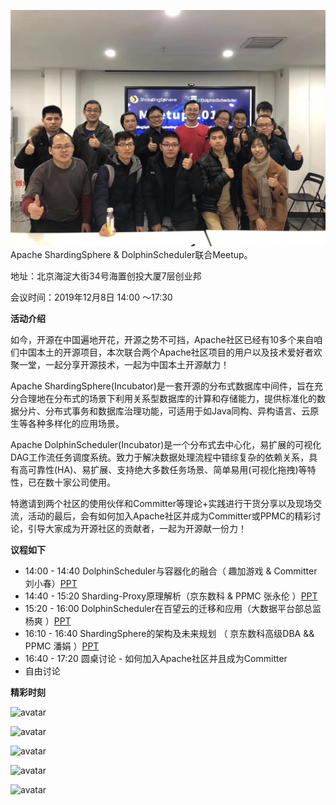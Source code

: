 ![avatar](/img/2019-12-08/941576036700_.pic_hd.jpg)
Apache ShardingSphere & DolphinScheduler联合Meetup。

地址：北京海淀大街34号海置创投大厦7层创业邦

会议时间：2019年12月8日 14:00 ～17:30



**活动介绍**

如今，开源在中国遍地开花，开源之势不可挡，Apache社区已经有10多个来自咱们中国本土的开源项目，本次联合两个Apache社区项目的用户以及技术爱好者欢聚一堂，一起分享开源技术，一起为中国本土开源献力！

Apache ShardingSphere(Incubator)是一套开源的分布式数据库中间件，旨在充分合理地在分布式的场景下利用关系型数据库的计算和存储能力，提供标准化的数据分片、分布式事务和数据库治理功能，可适用于如Java同构、异构语言、云原生等各种多样化的应用场景。

Apache DolphinScheduler(Incubator)是一个分布式去中心化，易扩展的可视化DAG工作流任务调度系统。致力于解决数据处理流程中错综复杂的依赖关系，具有高可靠性(HA)、易扩展、支持绝大多数任务场景、简单易用(可视化拖拽)等特性，已在数十家公司使用。

特邀请到两个社区的使用伙伴和Committer等理论+实践进行干货分享以及现场交流，活动的最后，会有如何加入Apache社区并成为Committer或PPMC的精彩讨论，引导大家成为开源社区的贡献者，一起为开源献一份力！



**议程如下**

* 14:00 - 14:40 DolphinScheduler与容器化的融合（ 趣加游戏 & Committer   刘小春）[PPT](/file/2019-12-08/DolphinScheduler_liuxiaochun.pptx)
* 14:40 - 15:20 Sharding-Proxy原理解析（京东数科 & PPMC  张永伦 ）[PPT](/file/2019-12-08/ShardingSphere_zhangyonglun.pptx)
* 15:20 - 16:00 DolphinScheduler在百望云的迁移和应用（大数据平台部总监   杨爽 ）[PPT](/file/2019-12-08/DolphinScheduler_yangshuang.pptx)
* 16:10 - 16:40 ShardingSphere的架构及未来规划 （ 京东数科高级DBA && PPMC    潘娟 ）[PPT](/file/2019-12-08/ShardingSphere_panjuan.pptx)
* 16:40 - 17:20 圆桌讨论 - 如何加入Apache社区并且成为Committer
* 自由讨论





**精彩时刻**

![avatar](//img/2019-12-08/951576036704_.pic_hd.jpg)



![avatar](//img/2019-12-08/961576036709_.pic_hd.jpg)



![avatar](//img/2019-12-08/971576036713_.pic_hd.jpg)



![avatar](//img/2019-12-08/981576036714_.pic.jpg)



![avatar](//img/2019-12-08/991576036717_.pic_hd.jpg)



